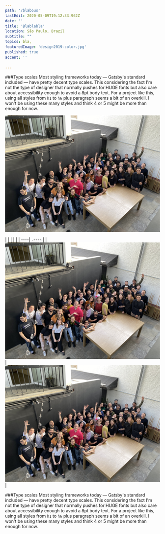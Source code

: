 ```yaml
---
path: '/blabous'
lastEdit: 2020-05-09T19:12:33.962Z
date: ''
title: 'Blablabla'
location: São Paulo, Brazil
subtitle: ""
topics: bla,
featuredImage: 'design2019-color.jpg'
published: true
accent: ''

---
```


###Type scales
Most styling frameworks today — Gatsby's standard included — have pretty decent type scales. This considering the fact I'm not the type of designer that normally pushes for HUGE fonts but also care about accessibility enough to avoid a 8pt body text. For a project like this, using all styles from `h1` to `h6` plus paragraph seems a bit of an overkill. I won't be using these many styles and think 4 or 5 might be more than enough for now.

!['alt','caption teste'](design2019-color.jpg)

|     |       |     |       |
| ----| -----:|
|  !['alt','caption teste'](design2019-color.jpg)   |    !['alt','caption teste'](design2019-color.jpg)   |

###Type scales
Most styling frameworks today — Gatsby's standard included — have pretty decent type scales. This considering the fact I'm not the type of designer that normally pushes for HUGE fonts but also care about accessibility enough to avoid a 8pt body text. For a project like this, using all styles from `h1` to `h6` plus paragraph seems a bit of an overkill. I won't be using these many styles and think 4 or 5 might be more than enough for now.